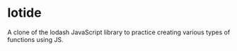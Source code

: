 # lotide
A clone of the lodash JavaScript library to practice creating various types of functions using JS.
